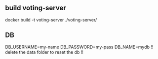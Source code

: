 ## build voting-server

docker build -t voting-server ./voting-server/

## DB 

DB_USERNAME=my-name
DB_PASSWORD=my-pass
DB_NAME=mydb
!! delete the data folder to reset the db !!